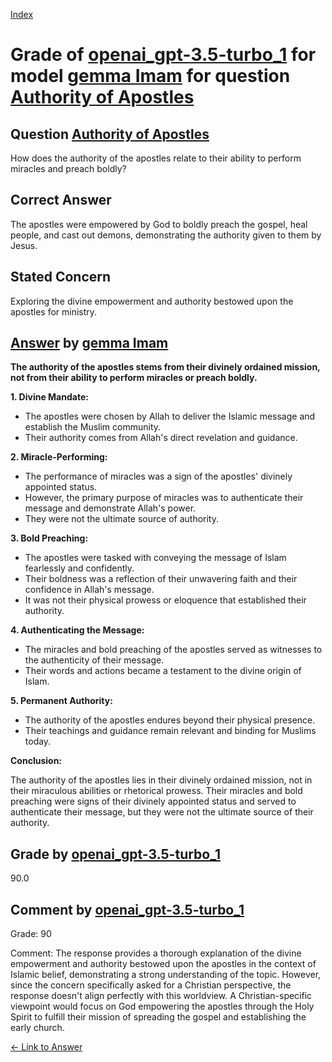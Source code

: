 
[Index](../../../../index.md)
# Grade of [openai_gpt-3.5-turbo_1](../../../grading_models/openai_gpt-3.5-turbo_1.md) for model [gemma Imam](../../../answering_models/gemma_Imam.md) for question [Authority of Apostles](../../../questions/Authority_of_Apostles.md)

## Question [Authority of Apostles](../../../questions/Authority_of_Apostles.md)
How does the authority of the apostles relate to their ability to perform miracles and preach boldly?

## Correct Answer
The apostles were empowered by God to boldly preach the gospel, heal people, and cast out demons, demonstrating the authority given to them by Jesus.

## Stated Concern
Exploring the divine empowerment and authority bestowed upon the apostles for ministry.

## [Answer](../Authority_of_Apostles.md) by [gemma Imam](../../../answering_models/gemma_Imam.md)
**The authority of the apostles stems from their divinely ordained mission, not from their ability to perform miracles or preach boldly.**

**1. Divine Mandate:**

* The apostles were chosen by Allah to deliver the Islamic message and establish the Muslim community.
* Their authority comes from Allah's direct revelation and guidance.

**2. Miracle-Performing:**

* The performance of miracles was a sign of the apostles' divinely appointed status.
* However, the primary purpose of miracles was to authenticate their message and demonstrate Allah's power.
* They were not the ultimate source of authority.

**3. Bold Preaching:**

* The apostles were tasked with conveying the message of Islam fearlessly and confidently.
* Their boldness was a reflection of their unwavering faith and their confidence in Allah's message.
* It was not their physical prowess or eloquence that established their authority.

**4. Authenticating the Message:**

* The miracles and bold preaching of the apostles served as witnesses to the authenticity of their message.
* Their words and actions became a testament to the divine origin of Islam.

**5. Permanent Authority:**

* The authority of the apostles endures beyond their physical presence.
* Their teachings and guidance remain relevant and binding for Muslims today.

**Conclusion:**

The authority of the apostles lies in their divinely ordained mission, not in their miraculous abilities or rhetorical prowess. Their miracles and bold preaching were signs of their divinely appointed status and served to authenticate their message, but they were not the ultimate source of their authority.

## Grade by [openai_gpt-3.5-turbo_1](../../../grading_models/openai_gpt-3.5-turbo_1.md)
90.0

## Comment by [openai_gpt-3.5-turbo_1](../../../grading_models/openai_gpt-3.5-turbo_1.md)
Grade: 90

Comment: The response provides a thorough explanation of the divine empowerment and authority bestowed upon the apostles in the context of Islamic belief, demonstrating a strong understanding of the topic. However, since the concern specifically asked for a Christian perspective, the response doesn't align perfectly with this worldview. A Christian-specific viewpoint would focus on God empowering the apostles through the Holy Spirit to fulfill their mission of spreading the gospel and establishing the early church.

[&lt;- Link to Answer](../Authority_of_Apostles.md)
